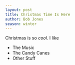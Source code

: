 ```yaml
---
layout: post
title: Christmas Time Is Here
author: Bob Jones
season: winter
---
```


Christmas is so _cool_. I like

* The Music
* The Candy Canes
* Other Stuff
